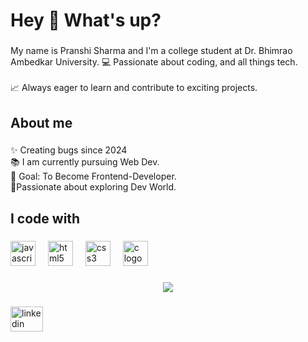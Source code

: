 <h1 align="left">Hey 👋 What's up?</h1>

###

<p align="left">My name is Pranshi Sharma and I'm a college student at Dr. Bhimrao Ambedkar University. 💻 Passionate about coding, and all things tech.<br><br>📈 Always eager to learn and contribute to exciting projects.</p>

###

<h2 align="left">About me</h2>

###

<p align="left">✨ Creating bugs since  2024<br>📚 I am currently pursuing Web Dev.<br>🎯 Goal: To Become Frontend-Developer.<br>👾Passionate about  exploring Dev World.</p>

###

<h2 align="left">I code with</h2>

###

<div align="left">
  <img src="https://cdn.jsdelivr.net/gh/devicons/devicon/icons/javascript/javascript-original.svg" height="40" alt="javascript logo"  />
  <img width="12" />
  <img src="https://cdn.jsdelivr.net/gh/devicons/devicon/icons/html5/html5-original.svg" height="40" alt="html5 logo"  />
  <img width="12" />
  <img src="https://cdn.jsdelivr.net/gh/devicons/devicon/icons/css3/css3-original.svg" height="40" alt="css3 logo"  />
  <img width="12" />
  <img src="https://cdn.jsdelivr.net/gh/devicons/devicon/icons/c/c-original.svg" height="40" alt="c logo"  />
</div>

###

<div align="center">
  <img src="https://profile-counter.glitch.me/Monday-D/count.svg?"  />
</div>

###

<div align="left">
  <a href="www.linkedin.com/in/pranshi09" target="_blank">
    <img src="https://raw.githubusercontent.com/maurodesouza/profile-readme-generator/master/src/assets/icons/social/linkedin/default.svg" width="52" height="40" alt="linkedin logo"  />
  </a>
</div>

###
